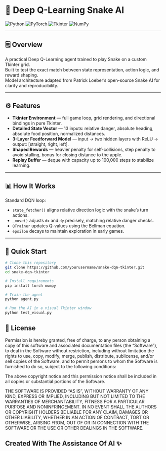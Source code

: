 # 🐍 **Deep Q-Learning Snake AI**

![Python](https://img.shields.io/badge/Python-3.8%2B-blue)
![PyTorch](https://img.shields.io/badge/PyTorch-1.x-red)
![Tkinter](https://img.shields.io/badge/Tkinter-GUI-green)
![NumPy](https://img.shields.io/badge/NumPy-used-yellow)

---

## 🗒️ Overview

A practical Deep Q-Learning agent trained to play Snake on a custom Tkinter grid.  
Built to test the exact match between state representation, action logic, and reward shaping.  
Model architecture adapted from Patrick Loeber’s open-source Snake AI for clarity and reproducibility.

---

## ⚙️ Features

- **Tkinter Environment** — full game loop, grid rendering, and directional bindings in pure Tkinter.
- **Detailed State Vector** — 13 inputs: relative danger, absolute heading, absolute food position, normalized distances.
- **3-Layer Feedforward Model** — input → two hidden layers with ReLU → output: [straight, right, left].
- **Shaped Rewards** — heavier penalty for self-collisions, step penalty to avoid stalling, bonus for closing distance to the apple.
- **Replay Buffer** — deque with capacity up to 100,000 steps to stabilize learning.

---

## 📊 How It Works

Standard DQN loop:
- `state_fetcher()` aligns relative direction logic with the snake’s turn actions.
- `_move()` adjusts `dx` and `dy` precisely, matching relative danger checks.
- `QTrainer` updates Q-values using the Bellman equation.
- `epsilon` decays to maintain exploration in early games.

---

## 🚀 Quick Start

```bash
# Clone this repository
git clone https://github.com/yourusername/snake-dqn-tkinter.git
cd snake-dqn-tkinter

# Install requirements
pip install torch numpy

# Train the agent
python agent.py

# Run the AI in a visual Tkinter window
python test_visual.py
```
## 📄 License
Permission is hereby granted, free of charge, to any person obtaining a copy
of this software and associated documentation files (the “Software”), to deal
in the Software without restriction, including without limitation the rights
to use, copy, modify, merge, publish, distribute, sublicense, and/or sell
copies of the Software, and to permit persons to whom the Software is
furnished to do so, subject to the following conditions:

The above copyright notice and this permission notice shall be included in
all copies or substantial portions of the Software.

THE SOFTWARE IS PROVIDED “AS IS”, WITHOUT WARRANTY OF ANY KIND, EXPRESS OR
IMPLIED, INCLUDING BUT NOT LIMITED TO THE WARRANTIES OF MERCHANTABILITY,
FITNESS FOR A PARTICULAR PURPOSE AND NONINFRINGEMENT. IN NO EVENT SHALL THE
AUTHORS OR COPYRIGHT HOLDERS BE LIABLE FOR ANY CLAIM, DAMAGES OR OTHER
LIABILITY, WHETHER IN AN ACTION OF CONTRACT, TORT OR OTHERWISE, ARISING FROM,
OUT OF OR IN CONNECTION WITH THE SOFTWARE OR THE USE OR OTHER DEALINGS IN
THE SOFTWARE.

## Created With The Assistance Of AI ✨
